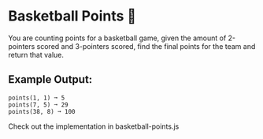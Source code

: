 # Basketball Points 🏀
You are counting points for a basketball game, given the amount of 2-pointers scored and 3-pointers scored, find the final points for the team and return that value.

## Example Output:
```
points(1, 1) ➞ 5
points(7, 5) ➞ 29
points(38, 8) ➞ 100
```
Check out the implementation in basketball-points.js
